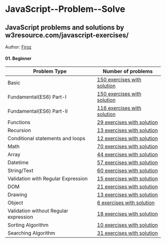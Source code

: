 # JavaScript--Problem--Solve
## JavaScript problems and solutions by w3resource.com/javascript-exercises/

Author: [Firoz](https://github.com/abdullah-al-feroz)

#### 01. Beginner

| Problem Type                                                          | Number of problems                                           |
| --------------------------------------------------------------------- | -------------------------------------------------------------- |
| Basic | [150 exercises with solution](https://github.com/abdullah-al-feroz/JavaScript--Problem--Solve/tree/main/Basic%20150%20Problems)|
| Fundamental(ES6) Part-I  | [150 exercises with solution](https://github.com/abdullah-al-feroz/JavaScript--Problem--Solve/tree/main/Basic%20150%20Problems)|
| Fundamental(ES6) Part-II | [116 exercises with solution](https://github.com/abdullah-al-feroz/JavaScript--Problem--Solve/tree/main/Basic%20150%20Problems)|
| Functions		            | [29 exercises with solution ](https://github.com/abdullah-al-feroz/JavaScript--Problem--Solve/tree/main/Basic%20150%20Problems)|
| Recursion               | [13 exercises with solution ](https://github.com/abdullah-al-feroz/JavaScript--Problem--Solve/tree/main/Basic%20150%20Problems)|
| Conditional statements and loops | [12 exercises with solution ](https://github.com/abdullah-al-feroz/JavaScript--Problem--Solve/tree/main/Basic%20150%20Problems)|
| Math     | [70 exercises with solution](https://github.com/abdullah-al-feroz/JavaScript--Problem--Solve/tree/main/Basic%20150%20Problems) |
| Array    | [44 exercises with solution](https://github.com/abdullah-al-feroz/JavaScript--Problem--Solve/tree/main/Basic%20150%20Problems) |
| Datetime | [57 exercises with solution](https://github.com/abdullah-al-feroz/JavaScript--Problem--Solve/tree/main/Basic%20150%20Problems) |
| String/Text | [60 exercises with solution](https://github.com/abdullah-al-feroz/JavaScript--Problem--Solve/tree/main/Basic%20150%20Problems) |
| Validation with Regular Expression| [15 exercises with solution](https://github.com/abdullah-al-feroz/JavaScript--Problem--Solve/tree/main/Basic%20150%20Problems)|
| DOM  | [21 exercises with solution](https://github.com/abdullah-al-feroz/JavaScript--Problem--Solve/tree/main/Basic%20150%20Problems) |
| Drawing | [13 exercises with solution](https://github.com/abdullah-al-feroz/JavaScript--Problem--Solve/tree/main/Basic%20150%20Problems) |
| Object | [6 exercises with solution](https://github.com/abdullah-al-feroz/JavaScript--Problem--Solve/tree/main/Basic%20150%20Problems)  |
| Validation without Regular expression|[18 exercises with solution](https://github.com/abdullah-al-feroz/JavaScript--Problem--Solve/tree/main/Basic%20150%20Problems) |
| Sorting Algorithm | [10 exercises with solution](https://github.com/abdullah-al-feroz/JavaScript--Problem--Solve/tree/main/Basic%20150%20Problems) |
| Searching Algorithm| [31 exercises with solution](https://github.com/abdullah-al-feroz/JavaScript--Problem--Solve/tree/main/Basic%20150%20Problems) |

